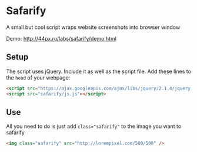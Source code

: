 # Safarify
A small but cool script wraps website screenshots into browser window

Demo: http://44px.ru/labs/safarify/demo.html

## Setup

The script uses jQuery. Include it as well as the script file. Add these lines to the `head` of your webpage:

```html
<script src="https://ajax.googleapis.com/ajax/libs/jquery/2.1.4/jquery.min.js"></script>
<script src="safarify/js.js"></script>
```

## Use
All you need to do is just add `class="safarify"` to the image you want to safarify
```html
<img class="safarify" src="http://lorempixel.com/500/500" />
```
